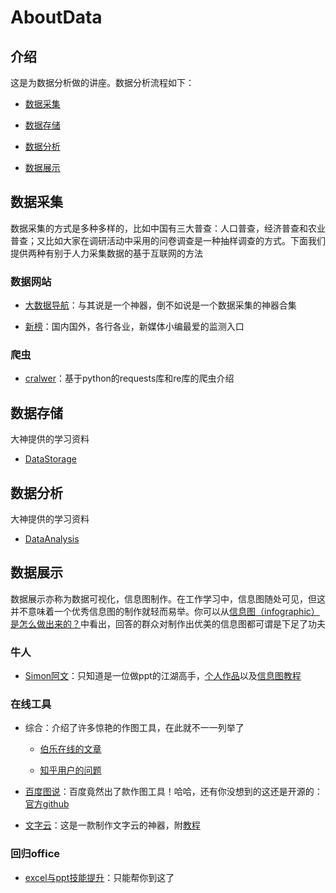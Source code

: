 ﻿# AboutData

## 介绍

这是为数据分析做的讲座。数据分析流程如下：

- [数据采集](https://github.com/THM-TheoreM/AboutData/tree/master#数据采集)

- [数据存储](https://github.com/THM-TheoreM/AboutData/tree/master#数据存储)

- [数据分析](https://github.com/THM-TheoreM/AboutData/tree/master#数据分析)

- [数据展示](https://github.com/THM-TheoreM/AboutData/tree/master#数据展示)

## 数据采集

数据采集的方式是多种多样的，比如中国有三大普查：人口普查，经济普查和农业普查；又比如大家在调研活动中采用的问卷调查是一种抽样调查的方式。下面我们提供两种有别于人力采集数据的基于互联网的方法

### 数据网站

- [大数据导航](http://hao.199it.com/)：与其说是一个神器，倒不如说是一个数据采集的神器合集

- [新榜](http://www.newrank.cn/public/info/list.html?period=day&type=data)：国内国外，各行各业，新媒体小编最爱的监测入口

### 爬虫

- [cralwer](https://github.com/THM-TheoreM/Python/tree/creeper)：基于python的requests库和re库的爬虫介绍

## 数据存储

大神提供的学习资料

- [DataStorage](https://github.com/THM-TheoreM/AboutData/tree/DataStorage)

## 数据分析

大神提供的学习资料

- [DataAnalysis](https://github.com/THM-TheoreM/AboutData/tree/DataAnalysis)

## 数据展示

数据展示亦称为数据可视化，信息图制作。在工作学习中，信息图随处可见，但这并不意味着一个优秀信息图的制作就轻而易举。你可以从[信息图（infographic）是怎么做出来的？](https://www.zhihu.com/question/20586917)中看出，回答的群众对制作出优美的信息图都可谓是下足了功夫

### 牛人

- [Simon阿文](https://www.zhihu.com/people/simona-wen)：只知道是一位做ppt的江湖高手，[个人作品](http://www.pptstore.net/author/Simon%E9%98%BF%E6%96%87/)以及[信息图教程](http://study.163.com/course/introduction.htm?courseId=1016021#/courseDetail)

### 在线工具

- 综合：介绍了许多惊艳的作图工具，在此就不一一列举了

  - [伯乐在线的文章](http://blog.jobbole.com/36507/)

  - [知乎用户的问题](https://www.zhihu.com/question/19929609)

- [百度图说](http://tushuo.baidu.com/)：百度竟然出了款作图工具！哈哈，还有你没想到的这还是开源的：[官方github](https://github.com/ecomfe/echarts)

- [文字云](https://tagul.com/)：这是一款制作文字云的神器，附[教程](https://www.zhihu.com/question/35976761)

### 回归office

- [excel与ppt技能提升](https://www.zhihu.com/question/21758700/answer/46269313)：只能帮你到这了
